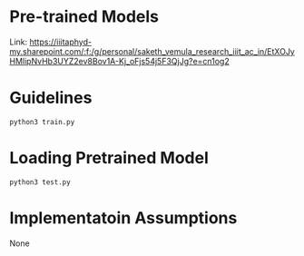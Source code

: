 # Pre-trained Models
Link:
https://iiitaphyd-my.sharepoint.com/:f:/g/personal/saketh_vemula_research_iiit_ac_in/EtXOJyHMlipNvHb3UYZ2ev8Bov1A-Kj_oFjs54j5F3QjJg?e=cn1og2


# Guidelines

```
python3 train.py
```

# Loading Pretrained Model

```
python3 test.py
```

# Implementatoin Assumptions

None



